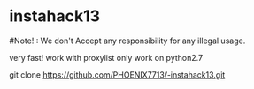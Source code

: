 # instahack13

#Note! : We don't Accept any responsibility for any illegal usage.

 very fast!
 work with proxylist
 only work on python2.7
 
 
 git clone https://github.com/PHOENIX7713/-instahack13.git
 
